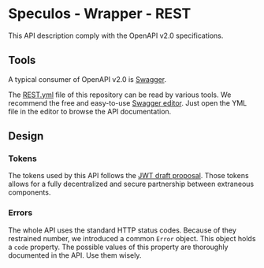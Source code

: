 # Speculos - Wrapper - REST

This API description comply with the OpenAPI v2.0 specifications.

## Tools

A typical consumer of OpenAPI v2.0 is [Swagger](http://swagger.io).

The [REST.yml](REST.yml) file of this repository can be read by various tools. We recommend the free and easy-to-use [Swagger editor](http://editor.swagger.io). Just open the YML file in the editor to browse the API documentation.

## Design

### Tokens

The tokens used by this API follows the [JWT draft proposal](https://tools.ietf.org/html/rfc7519). Those tokens allows for a fully decentralized and secure partnership between extraneous components.

### Errors

The whole API uses the standard HTTP status codes. Because of they restrained number, we introduced a common `Error` object. This object holds a `code` property. The possible values of this property are thoroughly documented in the API. Use them wisely.